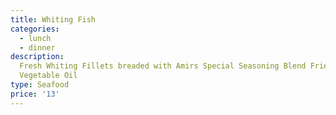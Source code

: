 ```yaml
---
title: Whiting Fish
categories:
  - lunch
  - dinner
description: 
  Fresh Whiting Fillets breaded with Amirs Special Seasoning Blend Fried in
  Vegetable Oil
type: Seafood
price: '13'
---
```




